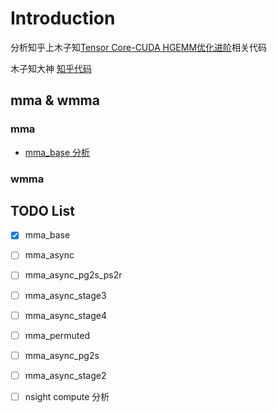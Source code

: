 # Introduction

分析知乎上木子知[Tensor Core-CUDA HGEMM优化进阶](https://zhuanlan.zhihu.com/p/639297098)相关代码

木子知大神  [知乎代码](https://github.com/Bruce-Lee-LY/cuda_hgemm)



## mma & wmma

### mma 

* [mma_base 分析](mma/mma_base/mma_base.md)



### wmma



## TODO List

- [x] mma_base

- [ ] mma_async

- [ ]  mma_async_pg2s_ps2r

- [ ] mma_async_stage3

- [ ] mma_async_stage4

- [ ] mma_permuted

- [ ] mma_async_pg2s

- [ ] mma_async_stage2

- [ ] nsight compute 分析

  


